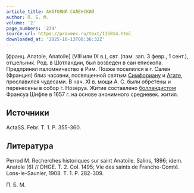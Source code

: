 ```yaml
---
article_title: АНАТОЛИЙ САЛЕНСКИЙ
author: П. Б. М.
volume: '2'
page_numbers: '274'
source_url: https://pravenc.ru/text/115014.html
downloaded_at: '2025-10-13T08:36:32Z'
---
```


[франц. Anatole, Anatoile] (VIII или IX в.), свт. (пам. зап. 3 февр., 1 сент.), отшельник. Род. в Шотландии, был возведен в сан епископа. Предпринял паломничество в Рим. Позже поселился в г. Сален (Франция) близ часовни, посвященной святым [Симфориану](https://pravenc.ru/text/Симфориану.html) и [Агате](https://pravenc.ru/text/Агате.html), прославился чудесами. В нач. XI в. мощи А. С. были обретены и перенесены в собор г. Нозеруа. Житие составлено [болландистом](https://pravenc.ru/text/болландистом.html) Франсуа Шифле в 1657 г. на основе анонимного средневек. жития.

## Источники

ActaSS. Febr. T. 1. P. 355-360.

## Литература

Perrod M. Recherches historiques sur saint Anatoile. Salins, 1896; idem. Anatole (6) // DHGE. T. 2. Col. 1495; Vie des saints de Franche-Comté. Lons-le-Saunier, 1908. T. 1. P. 282-309.

П. Б. М.
